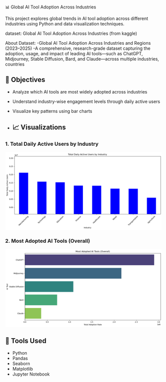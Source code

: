 📊 Global AI Tool Adoption Across Industries

This project explores global trends in AI tool adoption across different industries using Python and data visualization techniques.

dataset: Global AI Tool Adoption Across Industries (from kaggle)

About Dataset:
-Global AI Tool Adoption Across Industries and Regions (2023–2025)
-A comprehensive, research-grade dataset capturing the adoption, usage, and impact of leading AI tools—such as ChatGPT, Midjourney, Stable Diffusion, Bard, and Claude—across multiple industries, countries

## 🎯 Objectives
- Analyze which AI tools are most widely adopted across industries
- Understand industry-wise engagement levels through daily active users
- Visualize key patterns using bar charts

- ## 📈 Visualizations

### 1. Total Daily Active Users by Industry
<img src="daily_active_users_by_industry.png" width="700"/>

### 2. Most Adopted AI Tools (Overall)
<img src="Most Adopted AI Tools (Overall).png" width="700"/>


## 🧰 Tools Used
- Python
- Pandas
- Seaborn
- Matplotlib
- Jupyter Notebook
